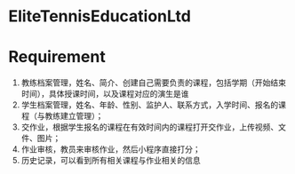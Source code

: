 # EliteTennisEducationLtd

# Requirement
1. 教练档案管理，姓名、简介、创建自己需要负责的课程，包括学期（开始结束时间），具体授课时间，以及课程对应的演生是谁
2. 学生档案管理，姓名、年龄、性别、监护人、联系方式，入学时间、报名的课程（与教练建立管理）；
3. 交作业，根据学生报名的课程在有效时间内的课程打开交作业，上传视频、文件、图片；
4. 作业审核，教员来审核作业，然后小程序直接打分；
5. 历史记录，可以看到所有相关课程与作业相关的信息
